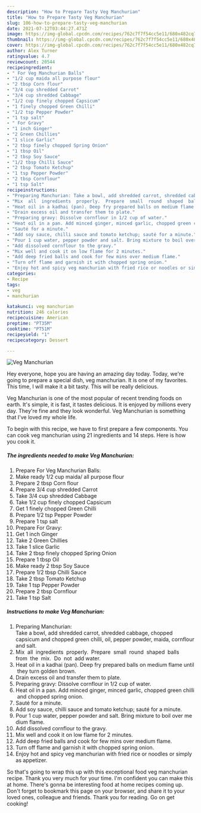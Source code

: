 ```yaml
---
description: "How to Prepare Tasty Veg Manchurian"
title: "How to Prepare Tasty Veg Manchurian"
slug: 106-how-to-prepare-tasty-veg-manchurian
date: 2021-07-12T03:44:27.471Z
image: https://img-global.cpcdn.com/recipes/762c7f7f54cc5e11/680x482cq70/veg-manchurian-recipe-main-photo.jpg
thumbnail: https://img-global.cpcdn.com/recipes/762c7f7f54cc5e11/680x482cq70/veg-manchurian-recipe-main-photo.jpg
cover: https://img-global.cpcdn.com/recipes/762c7f7f54cc5e11/680x482cq70/veg-manchurian-recipe-main-photo.jpg
author: Alex Turner
ratingvalue: 4.7
reviewcount: 20544
recipeingredient:
- " For Veg Manchurian Balls"
- "1/2 cup maida all purpose flour"
- "2 tbsp Corn flour"
- "3/4 cup shredded Carrot"
- "3/4 cup shredded Cabbage"
- "1/2 cup finely chopped Capsicum"
- "1 finely chopped Green Chilli"
- "1/2 tsp Pepper Powder"
- "1 tsp salt"
- " For Gravy"
- "1 inch Ginger"
- "2 Green Chillies"
- "1 slice Garlic"
- "2 tbsp finely chopped Spring Onion"
- "1 tbsp Oil"
- "2 tbsp Soy Sauce"
- "1/2 tbsp Chilli Sauce"
- "2 tbsp Tomato Ketchup"
- "1 tsp Pepper Powder"
- "2 tbsp Cornflour"
- "1 tsp Salt"
recipeinstructions:
- "Preparing Manchurian: Take a bowl, add shredded carrot, shredded cabbage, chopped capsicum and chopped green chilli, oil, pepper powder, maida, cornflour and salt."
- "Mix  all  ingredients  properly.  Prepare  small  round  shaped  balls  from  the  mix.  Do  not  add water."
- "Heat oil in a kadhai (pan). Deep fry prepared balls on medium flame until they turn golden brown."
- "Drain excess oil and transfer them to plate."
- "Preparing gravy: Dissolve cornflour in 1/2 cup of water."
- "Heat oil in a pan. Add minced ginger, minced garlic, chopped green chilli and chopped spring onion."
- "Sauté for a minute."
- "Add soy sauce, chilli sauce and tomato ketchup; sauté for a minute."
- "Pour 1 cup water, pepper powder and salt. Bring mixture to boil over medium flame."
- "Add dissolved cornflour to the gravy."
- "Mix well and cook it on low flame for 2 minutes."
- "Add deep fried balls and cook for few mins over medium flame."
- "Turn off flame and garnish it with chopped spring onion."
- "Enjoy hot and spicy veg manchurian with fried rice or noodles or simply as appetizer."
categories:
- Recipe
tags:
- veg
- manchurian

katakunci: veg manchurian 
nutrition: 246 calories
recipecuisine: American
preptime: "PT35M"
cooktime: "PT51M"
recipeyield: "1"
recipecategory: Dessert

---
```



![Veg Manchurian](https://img-global.cpcdn.com/recipes/762c7f7f54cc5e11/680x482cq70/veg-manchurian-recipe-main-photo.jpg)

Hey everyone, hope you are having an amazing day today. Today, we're going to prepare a special dish, veg manchurian. It is one of my favorites. This time, I will make it a bit tasty. This will be really delicious.



Veg Manchurian is one of the most popular of recent trending foods on earth. It's simple, it is fast, it tastes delicious. It is enjoyed by millions every day. They're fine and they look wonderful. Veg Manchurian is something that I've loved my whole life.


To begin with this recipe, we have to first prepare a few components. You can cook veg manchurian using 21 ingredients and 14 steps. Here is how you cook it.

<!--inarticleads1-->

##### The ingredients needed to make Veg Manchurian:

1. Prepare  For Veg Manchurian Balls:
1. Make ready 1/2 cup maida/ all purpose flour
1. Prepare 2 tbsp Corn flour
1. Prepare 3/4 cup shredded Carrot
1. Take 3/4 cup shredded Cabbage
1. Take 1/2 cup finely chopped Capsicum
1. Get 1 finely chopped Green Chilli
1. Prepare 1/2 tsp Pepper Powder
1. Prepare 1 tsp salt
1. Prepare  For Gravy:
1. Get 1 inch Ginger
1. Take 2 Green Chillies
1. Take 1 slice Garlic
1. Take 2 tbsp finely chopped Spring Onion
1. Prepare 1 tbsp Oil
1. Make ready 2 tbsp Soy Sauce
1. Prepare 1/2 tbsp Chilli Sauce
1. Take 2 tbsp Tomato Ketchup
1. Take 1 tsp Pepper Powder
1. Prepare 2 tbsp Cornflour
1. Take 1 tsp Salt




<!--inarticleads2-->

##### Instructions to make Veg Manchurian:

1. Preparing Manchurian: Take a bowl, add shredded carrot, shredded cabbage, chopped capsicum and chopped green chilli, oil, pepper powder, maida, cornflour and salt.
1. Mix  all  ingredients  properly.  Prepare  small  round  shaped  balls  from  the  mix.  Do  not  add water.
1. Heat oil in a kadhai (pan). Deep fry prepared balls on medium flame until they turn golden brown.
1. Drain excess oil and transfer them to plate.
1. Preparing gravy: Dissolve cornflour in 1/2 cup of water.
1. Heat oil in a pan. Add minced ginger, minced garlic, chopped green chilli and chopped spring onion.
1. Sauté for a minute.
1. Add soy sauce, chilli sauce and tomato ketchup; sauté for a minute.
1. Pour 1 cup water, pepper powder and salt. Bring mixture to boil over medium flame.
1. Add dissolved cornflour to the gravy.
1. Mix well and cook it on low flame for 2 minutes.
1. Add deep fried balls and cook for few mins over medium flame.
1. Turn off flame and garnish it with chopped spring onion.
1. Enjoy hot and spicy veg manchurian with fried rice or noodles or simply as appetizer.




So that's going to wrap this up with this exceptional food veg manchurian recipe. Thank you very much for your time. I'm confident you can make this at home. There's gonna be interesting food at home recipes coming up. Don't forget to bookmark this page on your browser, and share it to your loved ones, colleague and friends. Thank you for reading. Go on get cooking!
